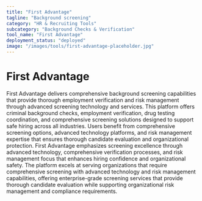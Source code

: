 ```yaml
---
title: "First Advantage"
tagline: "Background screening"
category: "HR & Recruiting Tools"
subcategory: "Background Checks & Verification"
tool_name: "First Advantage"
deployment_status: "deployed"
image: "/images/tools/first-advantage-placeholder.jpg"
---
```


# First Advantage

First Advantage delivers comprehensive background screening capabilities that provide thorough employment verification and risk management through advanced screening technology and services. This platform offers criminal background checks, employment verification, drug testing coordination, and comprehensive screening solutions designed to support safe hiring across all industries. Users benefit from comprehensive screening options, advanced technology platforms, and risk management expertise that ensures thorough candidate evaluation and organizational protection. First Advantage emphasizes screening excellence through advanced technology, comprehensive verification processes, and risk management focus that enhances hiring confidence and organizational safety. The platform excels at serving organizations that require comprehensive screening with advanced technology and risk management capabilities, offering enterprise-grade screening services that provide thorough candidate evaluation while supporting organizational risk management and compliance requirements.
